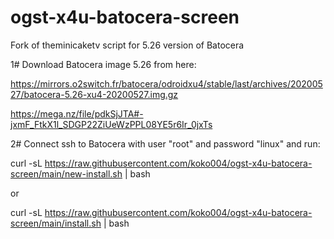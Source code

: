 # ogst-x4u-batocera-screen
Fork of theminicaketv script for 5.26 version of Batocera

1# Download Batocera image 5.26 from here:

https://mirrors.o2switch.fr/batocera/odroidxu4/stable/last/archives/20200527/batocera-5.26-xu4-20200527.img.gz

https://mega.nz/file/pdkSjJTA#-jxmF_FtkX1l_SDGP22ZiUeWzPPL08YE5r6Ir_0jxTs


2# Connect ssh to Batocera with user "root" and password "linux" and run:

curl -sL https://raw.githubusercontent.com/koko004/ogst-x4u-batocera-screen/main/new-install.sh | bash

or

curl -sL https://raw.githubusercontent.com/koko004/ogst-x4u-batocera-screen/main/install.sh | bash
